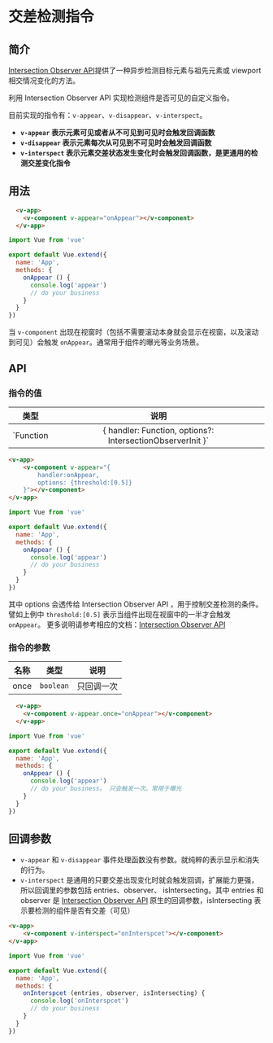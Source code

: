 # 交差检测指令

## 简介

[Intersection Observer API](https://developer.mozilla.org/zh-CN/docs/Web/API/Intersection_Observer_API)提供了一种异步检测目标元素与祖先元素或 viewport 相交情况变化的方法。

利用 Intersection Observer API 实现检测组件是否可见的自定义指令。

目前实现的指令有：`v-appear`、`v-disappear`、`v-interspect`。
* **`v-appear` 表示元素可见或者从不可见到可见时会触发回调函数**
* **`v-disappear` 表示元素每次从可见到不可见时会触发回调函数**
* **`v-interspect` 表示元素交差状态发生变化时会触发回调函数，是更通用的检测交差变化指令**

## 用法

```html
  <v-app>
    <v-component v-appear="onAppear"></v-component>
  </v-app>
```
```js
import Vue from 'vue'

export default Vue.extend({
  name: 'App',
  methods: {
    onAppear () {
      console.log('appear')
      // do your business
    }
  }
})
```

当 `v-component` 出现在视窗时（包括不需要滚动本身就会显示在视窗，以及滚动到可见）会触发 `onAppear`。通常用于组件的曝光等业务场景。

## API

### 指令的值

| 类型 | 说明 |
| :---: | :-------: |
| `Function | { handler: Function, options?: IntersectionObserverInit }` | 要么直接是一个函数，要么是一个对象，对象包括 handler 和 options 两个参数 |

```html
<v-app>
    <v-component v-appear="{
        handler:onAppear,
        options: {threshold:[0.5]}
    }"></v-component>
</v-app>
```
```js
import Vue from 'vue'

export default Vue.extend({
  name: 'App',
  methods: {
    onAppear () {
      console.log('appear')
      // do your business
    }
  }
})
```

其中 options 会透传给 Intersection Observer API ，用于控制交差检测的条件。譬如上例中 `threshold:[0.5]` 表示当组件出现在视窗中的一半才会触发 `onAppear`。
更多说明请参考相应的文档：[Intersection Observer API](https://developer.mozilla.org/zh-CN/docs/Web/API/Intersection_Observer_API)

### 指令的参数


| 名称 | 类型 | 说明 |
| :---: | :---: | :-------: |
| once | `boolean` | 只回调一次 |


```html
  <v-app>
    <v-component v-appear.once="onAppear"></v-component>
  </v-app>
```
```js
import Vue from 'vue'

export default Vue.extend({
  name: 'App',
  methods: {
    onAppear () {
      console.log('appear')
      // do your business。 只会触发一次。常用于曝光
    }
  }
})
```

## 回调参数

* `v-appear` 和 `v-disappear` 事件处理函数没有参数。就纯粹的表示显示和消失的行为。
* `v-interspect` 是通用的只要交差出现变化时就会触发回调，扩展能力更强，所以回调里的参数包括 entries、observer、 isIntersecting。其中 entries 和 observer 是 [Intersection Observer API](https://developer.mozilla.org/zh-CN/docs/Web/API/Intersection_Observer_API) 原生的回调参数，isIntersecting 表示要检测的组件是否有交差（可见）


```html
<v-app>
    <v-component v-interspect="onInterspcet"></v-component>
</v-app>
```
```js
import Vue from 'vue'

export default Vue.extend({
  name: 'App',
  methods: {
    onInterspcet (entries, observer, isIntersecting) {
      console.log('onInterspcet')
      // do your business
    }
  }
})
```


